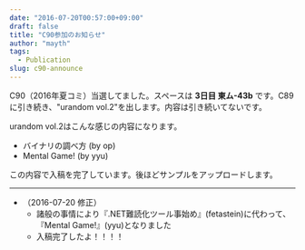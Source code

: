 ```yaml
---
date: "2016-07-20T00:57:00+09:00"
draft: false
title: "C90参加のお知らせ"
author: "mayth"
tags:
  - Publication
slug: c90-announce
---
```


C90（2016年夏コミ）当選してました。スペースは **3日目 東ム-43b** です。C89に引き続き、"urandom vol.2"を出します。内容は引き続いてないです。

urandom vol.2はこんな感じの内容になります。

* バイナリの調べ方 (by op)
* Mental Game! (by yyu)

この内容で入稿を完了しています。後ほどサンプルをアップロードします。

---

* （2016-07-20 修正）
  * 諸般の事情により『.NET難読化ツール事始め』(fetastein)に代わって、『Mental Game!』(yyu)となりました
  * 入稿完了したよ！！！！